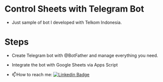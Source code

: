 # Control Sheets with Telegram Bot

- Just sample of bot I developed with Telkom Indonesia.

# Steps

- Create Telegram bot with @BotFather and manage everything you need.

- Integrate the bot with Google Sheets via Apps Script

- :mailbox:How to reach me: [![Linkedin Badge](https://img.shields.io/badge/-kakbar-blue?style=flat&logo=Linkedin&logoColor=white)](https://www.linkedin.com/in/muhammad-najmuddin-farid-473175218/)
